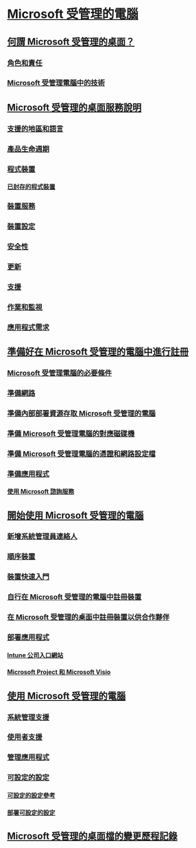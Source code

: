 # [Microsoft 受管理的電腦](index.yml)
## [何謂 Microsoft 受管理的桌面？](intro/index.md)
### [角色和責任](intro/roles-and-responsibilities.md)
### [Microsoft 受管理電腦中的技術](intro/technologies.md)
## [Microsoft 受管理的桌面服務說明](service-description/index.md)
### [支援的地區和語言](service-description/regions-languages.md)
### [產品生命週期](service-description/device-lifecycle.md)
### [程式裝置](service-description/device-list.md)
#### [已封存的程式裝置](service-description/archived-device-list.md)
### [裝置服務](service-description/device-services.md)
### [裝置設定](service-description/device-policies.md)
### [安全性](service-description/security.md)
### [更新](service-description/updates.md)
### [支援](service-description/support.md)
### [作業和監視](service-description/operations-and-monitoring.md)
### [應用程式需求](service-description/mmd-app-requirements.md)
## [準備好在 Microsoft 受管理的電腦中進行註冊](get-ready/index.md)
### [Microsoft 受管理電腦的必要條件](get-ready/prerequisites.md)
### [準備網路](get-ready/network.md)
### [準備內部部署資源存取 Microsoft 受管理的電腦](get-ready/authentication.md)
### [準備 Microsoft 受管理電腦的對應磁碟機](get-ready/mapped-drives.md)
### [準備 Microsoft 受管理電腦的憑證和網路設定檔](get-ready/certs-wifi-lan.md)
### [準備應用程式](get-ready/apps.md)
#### [使用 Microsoft 諮詢服務](get-ready/apps-MCS.md)
## [開始使用 Microsoft 受管理的電腦](get-started/index.md)
### [新增系統管理員連絡人](get-started/add-admin-contacts.md)
### [順序裝置](get-started/devices.md)
### [裝置快速入門](get-started/get-started-devices.md)
### [自行在 Microsoft 受管理的電腦中註冊裝置](get-started/register-devices-self.md)
### [在 Microsoft 受管理的桌面中註冊裝置以供合作夥伴](get-started/register-devices-partner.md)
### [部署應用程式](get-started/deploy-apps.md)
#### [Intune 公司入口網站](get-started/company-portal.md)
#### [Microsoft Project 和 Microsoft Visio](get-started/project-visio.md)
## [使用 Microsoft 受管理的電腦](working-with-managed-desktop/index.md)
### [系統管理支援](working-with-managed-desktop/admin-support.md)
### [使用者支援](working-with-managed-desktop/end-user-support.md)
### [管理應用程式](working-with-managed-desktop/manage-apps.md)
### [可設定的設定](working-with-managed-desktop/config-setting-overview.md)
#### [可設定的設定參考](working-with-managed-desktop/config-setting-ref.md)
#### [部署可設定的設定](working-with-managed-desktop/config-setting-deploy.md)
## [Microsoft 受管理的桌面檔的變更歷程記錄](change-history-managed-desktop.md)

